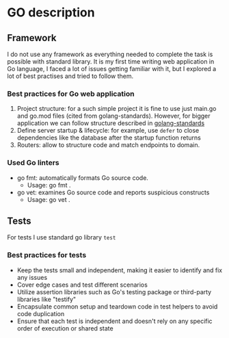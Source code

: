 # GO description

## Framework

I do not use any framework as everything needed to complete the task is possible with standard library.
It is my first time writing web application in Go language, I faced a lot of issues getting familiar with it, but I explored a lot of best practises and tried to follow them.

### Best practices for Go web application

1) Project structure: for a such simple project it is fine to use just main.go and go.mod files (cited from golang-standards). However, for bigger application we can follow structure described in [golang-standards](https://github.com/golang-standards/project-layout)
2) Define server startup & lifecycle: for example, use `defer` to close dependencies like the database after the startup function returns
3) Routers: allow to structure code and match endpoints to domain.

### Used Go linters

* go fmt: automatically formats Go source code.
  * Usage: go fmt .
* go vet: examines Go source code and reports suspicious constructs
  * Usage: go vet .

## Tests

For tests I use standard go library `test`

### Best practices for tests

* Keep the tests small and independent, making it easier to identify and fix any issues
* Cover edge cases and test different scenarios
* Utilize assertion libraries such as Go's testing package or third-party libraries like "testify"
* Encapsulate common setup and teardown code in test helpers to avoid code duplication
* Ensure that each test is independent and doesn't rely on any specific order of execution or shared state
